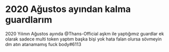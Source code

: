 # 2020 Ağustos ayından kalma guardlarım
2020 Yılının Ağustos ayında @Thans-Official aşkm ile yaptığımız guardlar
ek olarak sadece multi token yaptım başka bişi yok
hata falan olursa sövmeyin dm atın atanamamış fuck body#6113
